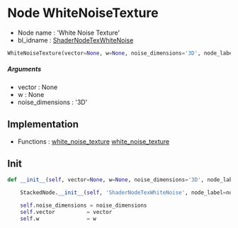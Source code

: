 # Node WhiteNoiseTexture

- Node name : 'White Noise Texture'
- bl_idname : [ShaderNodeTexWhiteNoise](https://docs.blender.org/api/current/bpy.types.ShaderNodeTexWhiteNoise.html)


``` python
WhiteNoiseTexture(vector=None, w=None, noise_dimensions='3D', node_label=None, node_color=None)
```
##### Arguments

- vector : None
- w : None
- noise_dimensions : '3D'

## Implementation

- Functions : [white_noise_texture](/docs/GeoNodes/GeoNodesTree.md#white_noise_texture) [white_noise_texture](/docs/GeoNodes/GeoNodesTree.md#white_noise_texture)

## Init

``` python
def __init__(self, vector=None, w=None, noise_dimensions='3D', node_label=None, node_color=None):

    StackedNode.__init__(self, 'ShaderNodeTexWhiteNoise', node_label=node_label, node_color=node_color)

    self.noise_dimensions = noise_dimensions
    self.vector          = vector
    self.w               = w
```
